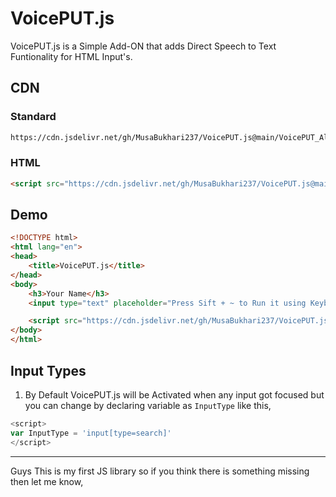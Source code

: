 # VoicePUT.js
 VoicePUT.js is a Simple Add-ON that adds Direct Speech to Text Funtionality for HTML Input's.
## CDN
### Standard
```bash
https://cdn.jsdelivr.net/gh/MusaBukhari237/VoicePUT.js@main/VoicePUT_All.js
```
### HTML
```html
<script src="https://cdn.jsdelivr.net/gh/MusaBukhari237/VoicePUT.js@main/VoicePUT_All.js"></script>
```
## Demo
```html
<!DOCTYPE html>
<html lang="en">
<head>
    <title>VoicePUT.js</title>
</head>
<body>
    <h3>Your Name</h3>
    <input type="text" placeholder="Press Sift + ~ to Run it using Keyboard" style="width:90%;">

    <script src="https://cdn.jsdelivr.net/gh/MusaBukhari237/VoicePUT.js@main/VoicePUT_All.js"></script>
</body>
</html>
```

## Input Types
1. By Default VoicePUT.js will be Activated when any input got focused but you can change by declaring variable as ``InputType`` like this,
```js
<script>
var InputType = 'input[type=search]'
</script>
```
---
Guys This is my first JS library so if you think there is something missing then let me know,

